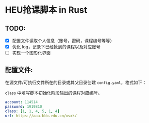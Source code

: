 # HEU抢课脚本 in Rust

## TODO:

- [x] 配置文件读取个人信息（账号，密码，课程编号等等）
- [x] 优化 log，记录下已经抢到的课程以及对应账号
- [ ] 实现一个图形化界面

## 配置文件:

在源文件/可执行文件所在的目录或其父目录创建 `config.yaml`，格式如下：

`class` 中填写脚本初始化阶段输出的课程对应编号。

```yaml
account: 114514
password: 1919810
class: [1, 1, 4, 5, 1, 4]
url: https://aaa.bbb.edu.cn/xsxk/
```
